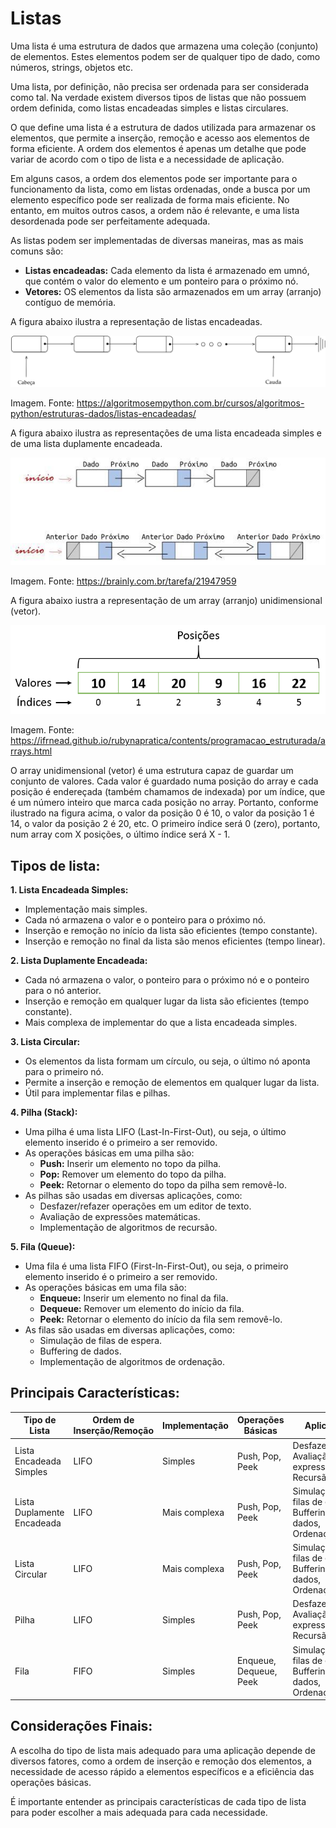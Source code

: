 # Listas

Uma lista é uma estrutura de dados que armazena uma coleção (conjunto) de elementos. Estes elementos podem ser de qualquer tipo de dado, como números, strings, objetos etc.

Uma lista, por definição, não precisa ser ordenada para ser considerada como tal. Na verdade existem diversos tipos de listas que não possuem ordem definida, como listas encadeadas simples e listas circulares.

O que define uma lista é a estrutura de dados utilizada para armazenar os elementos, que permite a inserção, remoção e acesso aos elementos de forma eficiente. A ordem dos elementos é apenas um detalhe que pode variar de acordo com o tipo de lista e a necessidade de aplicação.

Em alguns casos, a ordem dos elementos pode ser importante para o funcionamento da lista, como em listas ordenadas, onde a busca por um elemento específico pode ser realizada de forma mais eficiente. No entanto, em muitos outros casos, a ordem não é relevante, e uma lista desordenada pode ser perfeitamente adequada.

As listas podem ser implementadas de diversas maneiras, mas as mais comuns são:

- **Listas encadeadas:** Cada elemento da lista é armazenado em umnó, que contém o valor do elemento e um ponteiro para o próximo nó.
- **Vetores:** OS elementos da lista são armazenados em um array (arranjo) contíguo de memória.

A figura abaixo ilustra a representação de listas encadeadas.

![Listas Encadeadas](img/listas-encadeadas.png)

Imagem. Fonte: https://algoritmosempython.com.br/cursos/algoritmos-python/estruturas-dados/listas-encadeadas/

A figura abaixo ilustra as representações de uma lista encadeada simples e de uma lista duplamente encadeada.

![Representação de uma lista encadeada simples e de uma lista duplamente encadeada](img/listas-encadeadas-simples-e-duplamente-encadeadas.jpeg)

Imagem. Fonte: https://brainly.com.br/tarefa/21947959

A figura abaixo iustra a representação de um array (arranjo) unidimensional (vetor).

![Array Unidimensional](img/estrutura-array.png)

Imagem. Fonte: https://ifrnead.github.io/rubynapratica/contents/programacao_estruturada/arrays.html

O array unidimensional (vetor) é uma estrutura capaz de guardar um conjunto de valores. Cada valor é guardado numa posição do array e cada posição é endereçada (também chamamos de indexada) por um índice, que é um número inteiro que marca cada posição no array. Portanto, conforme ilustrado na figura acima, o valor da posição 0 é 10, o valor da posição 1 é 14, o valor da posição 2 é 20, etc. O primeiro índice será 0 (zero), portanto, num array com X posições, o último índice será X - 1.

## Tipos de lista:

**1. Lista Encadeada Simples:**

- Implementação mais simples.
- Cada nó armazena o valor e o ponteiro para o próximo nó.
- Inserção e remoção no início da lista são eficientes (tempo constante).
- Inserção e remoção no final da lista são menos eficientes (tempo linear).

**2. Lista Duplamente Encadeada:**

- Cada nó armazena o valor, o ponteiro para o próximo nó e o ponteiro para o nó anterior.
- Inserção e remoção em qualquer lugar da lista são eficientes (tempo constante).
- Mais complexa de implementar do que a lista encadeada simples.

**3. Lista Circular:**

- Os elementos da lista formam um círculo, ou seja, o último nó aponta para o primeiro nó.
- Permite a inserção e remoção de elementos em qualquer lugar da lista.
- Útil para implementar filas e pilhas.

**4. Pilha (Stack):**

- Uma pilha é uma lista LIFO (Last-In-First-Out), ou seja, o último elemento inserido é o primeiro a ser removido.
- As operações básicas em uma pilha são:
  - **Push:** Inserir um elemento no topo da pilha.
  - **Pop:** Remover um elemento do topo da pilha.
  - **Peek:** Retornar o elemento do topo da pilha sem removê-lo.
- As pilhas são usadas em diversas aplicações, como:
  - Desfazer/refazer operações em um editor de texto.
  - Avaliação de expressões matemáticas.
  - Implementação de algoritmos de recursão.
 
**5. Fila (Queue):**

- Uma fila é uma lista FIFO (First-In-First-Out), ou seja, o primeiro elemento inserido é o primeiro a ser removido.
- As operações básicas em uma fila são:
  - **Enqueue:** Inserir um elemento no final da fila.
  - **Dequeue:** Remover um elemento do início da fila.
  - **Peek:** Retornar o elemento do início da fila sem removê-lo.
- As filas são usadas em diversas aplicações, como:
  - Simulação de filas de espera.
  - Buffering de dados.
  - Implementação de algoritmos de ordenação.

 ## Principais Características:

| Tipo de Lista | Ordem de Inserção/Remoção | Implementação | Operações Básicas | Aplicações |
 --------------|---------------------------|---------------|-------------------|--------------|
| Lista Encadeada Simples | LIFO | Simples | Push, Pop, Peek | Desfazer/refazer, Avaliação de expressões, Recursão |
| Lista Duplamente Encadeada | LIFO | Mais complexa | Push, Pop, Peek | Simulação de filas de espera, Buffering de dados, Ordenação | 
| Lista Circular | LIFO | Mais complexa | Push, Pop, Peek | Simulação de filas de espera, Buffering de dados, Ordenação |
| Pilha | LIFO | Simples | Push, Pop, Peek | Desfazer/refazer, Avaliação de expressões, Recursão |
| Fila | FIFO | Simples | Enqueue, Dequeue, Peek | Simulação de filas de espera, Buffering de dados, Ordenação |

## Considerações Finais:

A escolha do tipo de lista mais adequado para uma aplicação depende de diversos fatores, como a ordem de inserção e remoção dos elementos, a necessidade de acesso rápido a elementos específicos e a eficiência das operações básicas.

É importante entender as principais características de cada tipo de lista para poder escolher a mais adequada para cada necessidade.
